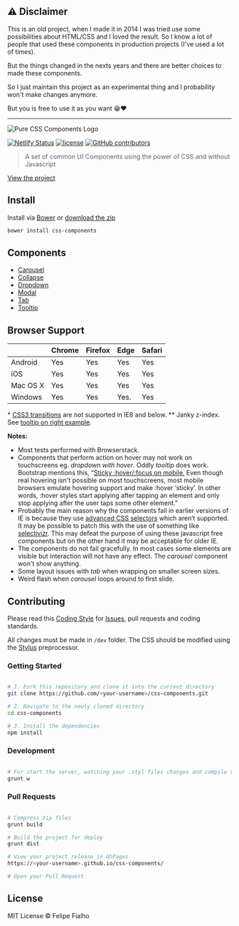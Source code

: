 
## ⚠️ Disclaimer

This is an old project, when I made it in 2014 I was tried use some possibilities about HTML/CSS and I loved the result. So I know a lot of people that used these components in production projects (I've used a lot of times).

But the things changed in the nexts years and there are better choices to made these components.

So I just maintain this project as an experimental thing and I probability won't make changes anymore.

But you is free to use it as you want 😁❤️

___

![Pure CSS Components Logo](logo-pcc.jpg "Pure CSS Components")

[![Netlify Status](https://api.netlify.com/api/v1/badges/566334bb-2cd1-4548-91b0-b2869a85158b/deploy-status)](https://app.netlify.com/sites/css-components/deploys)
[![license](https://img.shields.io/github/license/felipefialho/css-components.svg)](./license.md)
[![GitHub contributors](https://img.shields.io/github/contributors/felipefialho/css-components.svg)](https://github.com/felipefialho/css-components/graphs/contributors)

> A set of common UI Components using the power of CSS and without Javascript

[View the project](https://css-components.felipefialho.com)

## Install

Install via [Bower](https://bower.io/) or
[download the zip](https://css-components.felipefialho.com/build/css-components.zip)

```bash
bower install css-components
```

## Components

- [Carousel](https://css-components.felipefialho.com/#component-carousel "Carousel")
- [Collapse](https://css-components.felipefialho.com/#component-collapse "Collapse")
- [Dropdown](https://css-components.felipefialho.com/#component-dropdown "Dropdown")
- [Modal](https://css-components.felipefialho.com/#component-modal "Modal")
- [Tab](https://css-components.felipefialho.com/#component-tab "Tab")
- [Tooltip](https://css-components.felipefialho.com/#component-tooltip "Tooltip")

## Browser Support

|          | Chrome  | Firefox  | Edge     | Safari 
| -------- | ------- | -------- | -------- | ---- |
| Android  | Yes     | Yes      | Yes      | Yes  | 
| iOS      | Yes     | Yes      | Yes      | Yes  | 
| Mac OS X | Yes     | Yes      | Yes      | Yes  | 
| Windows  | Yes     | Yes      | Yes.     | Yes  |


\* [CSS3 transitions](https://caniuse.com/#search=css%20transition) are not supported in IE8 and below.
\*\* Janky z-index. See [tooltip on right example](https://css-components.felipefialho.com/#component-tooltip).

**Notes:**

- Most tests performed with Browserstack.
- Components that perform action on hover may not work on touchscreens eg. _dropdown with hover_. Oddly _tooltip_ does work. Bootstrap mentions this, “[Sticky :hover/:focus on mobile.](https://getbootstrap.com/getting-started/#support-sticky-hover-mobile)
  Even though real hovering isn't possible on most touchscreens, most mobile browsers emulate hovering support and make :hover ‘sticky’. In other words, :hover styles start applying after tapping an element and only stop applying after the user taps some other element.”
- Probably the main reason why the components fail in earlier versions of IE is because they use [advanced CSS selectors](https://caniuse.com/#search=CSS3%20selectors) which aren’t supported. It may be possible to patch this with the use of something like [selectivizr](https://selectivizr.com). This may defeat the purpose of using these javascript free components but on the other hand it may be acceptable for older IE.
- The components do not fail gracefully. In most cases some elements are visible but interaction will not have any effect. The _carousel_ component won't show anything.
- Some layout issues with _tab_ when wrapping on smaller screen sizes.
- Weird flash when _carousel_ loops around to first slide.

## Contributing

Please read this [Coding Style](https://github.com/felipefialho/coding-style/) for [Issues](https://github.com/felipefialho/css-components/issues), pull requests and coding standards.

All changes must be made in `/dev` folder. The CSS should be modified using the [Stylus](https://learnboost.github.io/stylus/) preprocessor.

### Getting Started

```bash

# 1. Fork this repository and clone it into the current directory
git clone https://github.com/<your-username>/css-components.git

# 2. Navigate to the newly cloned directory
cd css-components

# 3. Install the dependencies
npm install

```

### Development

```bash

# For start the server, watching your .styl files changes and compile CSS
grunt w

```

### Pull Requests

```bash

# Compress zip files
grunt build

# Build the project for deploy
grunt dist

# View your project release in GhPages
https://<your-username>.github.io/css-components/

# Open your Pull Request

```

## License

MIT License © Felipe Fialho
